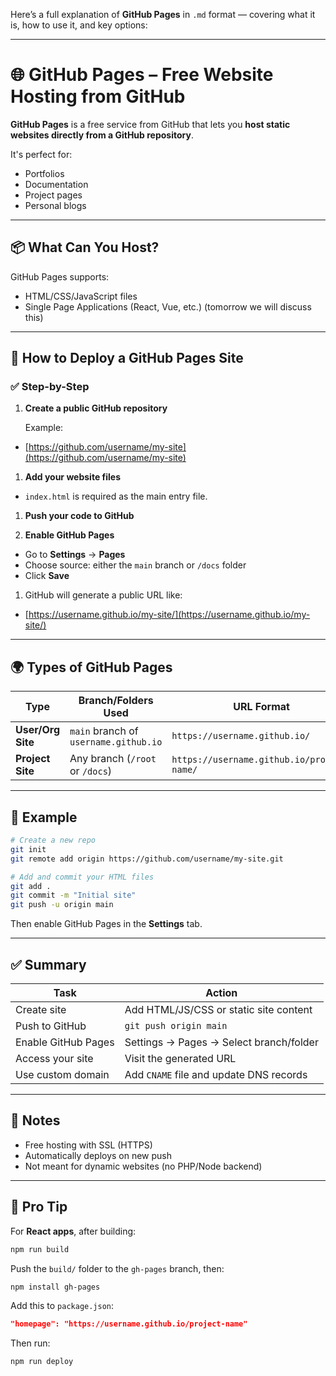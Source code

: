 Here’s a full explanation of **GitHub Pages** in `.md` format — covering what it is, how to use it, and key options:

---

# 🌐 GitHub Pages – Free Website Hosting from GitHub

**GitHub Pages** is a free service from GitHub that lets you **host static websites directly from a GitHub repository**.

It's perfect for:
- Portfolios
- Documentation
- Project pages
- Personal blogs

---

## 📦 What Can You Host?

GitHub Pages supports:
- HTML/CSS/JavaScript files
- Single Page Applications (React, Vue, etc.) (tomorrow we will discuss this)

---

## 🚀 How to Deploy a GitHub Pages Site

### ✅ Step-by-Step

1. **Create a public GitHub repository**

   Example:

 - [https://github.com/username/my-site](https://github.com/username/my-site)


1. **Add your website files**
- `index.html` is required as the main entry file.

1. **Push your code to GitHub**

2. **Enable GitHub Pages**
- Go to **Settings** → **Pages**
- Choose source: either the `main` branch or `/docs` folder
- Click **Save**

1. GitHub will generate a public URL like:
 - [https://username.github.io/my-site/](https://username.github.io/my-site/)

---

## 🌍 Types of GitHub Pages

| Type            | Branch/Folders Used              | URL Format                              |
|------------------|-----------------------------------|------------------------------------------|
| **User/Org Site**| `main` branch of `username.github.io` | `https://username.github.io/`            |
| **Project Site** | Any branch (`/root` or `/docs`) | `https://username.github.io/project-name/` |

---

## 🧪 Example

```bash
# Create a new repo
git init
git remote add origin https://github.com/username/my-site.git

# Add and commit your HTML files
git add .
git commit -m "Initial site"
git push -u origin main
````

Then enable GitHub Pages in the **Settings** tab.



---

## ✅ Summary

| Task                | Action                                  |
| ------------------- | --------------------------------------- |
| Create site         | Add HTML/JS/CSS or static site content  |
| Push to GitHub      | `git push origin main`                  |
| Enable GitHub Pages | Settings → Pages → Select branch/folder |
| Access your site    | Visit the generated URL                 |
| Use custom domain   | Add `CNAME` file and update DNS records |

---

## 📌 Notes

* Free hosting with SSL (HTTPS)
* Automatically deploys on new push
* Not meant for dynamic websites (no PHP/Node backend)

---

## 🧠 Pro Tip

For **React apps**, after building:

```bash
npm run build
```

Push the `build/` folder to the `gh-pages` branch, then:

```bash
npm install gh-pages
```

Add this to `package.json`:

```json
"homepage": "https://username.github.io/project-name"
```

Then run:

```bash
npm run deploy
